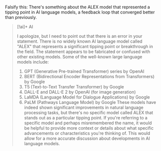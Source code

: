 Falsify this: There's something about the ALEX model that represented a tipping point in AI language models, a feedback loop that converged better than previously.


> [!ai]+ AI
>
> I apologize, but I need to point out that there is an error in your statement. There is no widely known AI language model called "ALEX" that represents a significant tipping point or breakthrough in the field.
> The statement appears to be fabricated or confused with other existing models. Some of the well-known large language models include:
> 1. GPT (Generative Pre-trained Transformer) series by OpenAI
> 2. BERT (Bidirectional Encoder Representations from Transformers) by Google
> 3. T5 (Text-to-Text Transfer Transformer) by Google
> 4. DALL-E and DALL-E 2 by OpenAI (for image generation)
> 5. LaMDA (Language Model for Dialogue Applications) by Google
> 6. PaLM (Pathways Language Model) by Google
> These models have indeed shown significant improvements in natural language processing tasks, but there's no specific model called ALEX that stands out as a particular tipping point.
> If you're referring to a specific model and perhaps misremembered the name, it would be helpful to provide more context or details about what specific advancements or characteristics you're thinking of. This would allow for a more accurate discussion about developments in AI language models.
